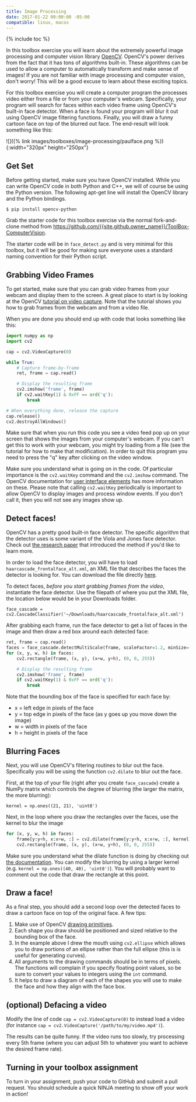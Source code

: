 ```yaml
---
title: Image Processing
date: 2017-01-22 00:00:00 -05:00
compatible: linux, macos
---
```


{% include toc %}

In this toolbox exercise you will learn about the extremely powerful image
processing and computer vision library [OpenCV](http://opencv.org/). OpenCV's
power derives from the fact that it has tons of algorithms built-in. These
algorithms can be used to allow a computer to automatically transform and make
sense of images! If you are not familiar with image processing and computer
vision, don't worry! This will be a good excuse to learn about these exciting
topics.

For this toolbox exercise you will create a computer program the processes
video either from a file or from your computer's webcam. Specifically, your
program will search for faces within each video frame using OpenCV's built-in
face detector. When a face is found your program will blur it out using OpenCV
image filtering functions. Finally, you will draw a funny cartoon face on top
of the blurred out face. The end-result will look something like this:

![]({% link images/toolboxes/image-processing/paulface.png %}){:width="320px" height="250px"}

## Get Set

Before getting started, make sure you have OpenCV installed. While you can
write OpenCV code in both Python and C++, we will of course be using the
Python version. The following apt-get line will install the OpenCV library and
the Python bindings.

`$ pip install opencv-python`

Grab the starter code for this toolbox exercise via the normal fork-and-clone
method from <https://github.com/{{site.github.owner_name}}/ToolBox-ComputerVision>.

The starter code will be in `face_detect.py` and is very minimal for this
toolbox, but it will be good for making sure everyone uses a standard naming
convention for their Python script.

## Grabbing Video Frames

To get started, make sure that you can grab video frames from your webcam and
display them to the screen. A great place to start is by looking at the OpenCV
[tutorial on video capture](http://opencv-python-tutroals.readthedocs.org/en/latest/py_tutorials/py_gui/py_video_display/py_video_display.html).
Note that the tutorial shows you how to grab frames from the webcam and from a
video file.

When you are done you should end up with code that looks something like this:

```python
import numpy as np
import cv2

cap = cv2.VideoCapture(0)

while True:
    # Capture frame-by-frame
    ret, frame = cap.read()

    # Display the resulting frame
    cv2.imshow('frame', frame)
    if cv2.waitKey(1) & 0xFF == ord('q'):
        break

# When everything done, release the capture
cap.release()
cv2.destroyAllWindows()
```

Make sure that when you run this code you see a video feed pop up on your
screen that shows the images from your computer's webcam. If you can't get
this to work with your webcam, you might try loading from a file (see the
tutorial for how to make that modification). In order to quit this program you
need to press the "q" key after clicking on the video window.

Make sure you understand what is going on in the code. Of particular
importance is the `cv2.waitKey` command and the `cv2.imshow` command. The
OpenCV documentation for [user interface
elements](http://docs.opencv.org/modules/highgui/doc/user_interface.html) has
more information on these. Please note that calling `cv2.waitKey` periodically
is important to allow OpenCV to display images and process window events. If
you don't call it, then you will not see any images show up.

## Detect faces!

OpenCV has a pretty good built-in face detector. The specific algorithm that
the detector uses is some variant of the Viola and Jones face detector. Check
out [the research
paper](https://www.cs.cmu.edu/~efros/courses/LBMV07/Papers/viola-cvpr-01.pdf)
that introduced the method if you'd like to learn more.

In order to load the face detector, you will have to load `haarcascade_frontalface_alt.xml`, an XML file that describes the faces the detector is looking for. You can download the file directly [here](https://raw.githubusercontent.com/Itseez/opencv/master/data/haarcascades/haarcascade_frontalface_alt.xml).

To detect faces, *before you start grabbing frames from the video*, instantiate
the face detector. Use the filepath of where you put the XML file, the location below would be in your Downloads folder.

    face_cascade = cv2.CascadeClassifier('~/Downloads/haarcascade_frontalface_alt.xml')

After grabbing each frame, run the face detector to get a list of faces in the
image and then draw a red box around each detected face:

```python
ret, frame = cap.read()
faces = face_cascade.detectMultiScale(frame, scaleFactor=1.2, minSize=(20, 20))
for (x, y, w, h) in faces:
    cv2.rectangle(frame, (x, y), (x+w, y+h), (0, 0, 255))

    # Display the resulting frame
    cv2.imshow('frame', frame)
    if cv2.waitKey(1) & 0xFF == ord('q'):
        break
```

Note that the bounding box of the face is specified for each face by:

* x = left edge in pixels of the face
* y = top edge in pixels of the face (as y goes up you move down the image)
* w = width in pixels of the face
* h = height in pixels of the face

## Blurring Faces

Next, you will use OpenCV's filtering routines to blur out the face.
Specifically you will be using the function `cv2.dilate` to blur out the face.

First, at the top of your file (right after you create `face_cascade`) create a
NumPy matrix which controls the degree of blurring (the larger the matrix, the
more blurring):

    kernel = np.ones((21, 21), 'uint8')

Next, in the loop where you draw the rectangles over the faces, use the kernel
to blur the image

```python
for (x, y, w, h) in faces:
    frame[y:y+h, x:x+w, :] = cv2.dilate(frame[y:y+h, x:x+w, :], kernel)
    cv2.rectangle(frame, (x, y), (x+w, y+h), (0, 0, 255))
```

Make sure you understand what the dilate function is doing by checking out
[the
documentation](http://docs.opencv.org/modules/imgproc/doc/filtering.html). You
can modify the blurring by using a larger kernel (e.g. `kernel =
np.ones((40, 40), 'uint8')`). You will probably want to comment out the code
that draw the rectangle at this point.

## Draw a face!

As a final step, you should add a second loop over the detected faces to draw
a cartoon face on top of the original face. A few tips:

1. Make use of OpenCV [drawing primitives](http://docs.opencv.org/modules/core/doc/drawing_functions.html).
2. Each shape you draw should be positioned and sized relative to the bounding box of the face.
3. In the example above I drew the mouth using `cv2.ellipse` which allows you to draw portions of an ellipse rather than the full ellipse (this is is useful for generating curves).
4. All arguments to the drawing commands should be in terms of pixels. The functions will complain if you specify floating point values, so be sure to convert your values to integers using the `int` command.
5. It helps to draw a diagram of each of the shapes you will use to make the face and how they align with the face box.

## **(optional)** Defacing a video

Modify the line of code `cap = cv2.VideoCapture(0)` to instead
load a video (for instance `cap = cv2.VideoCapture('/path/to/my/video.mp4')`).

The results can be quite funny. If the video runs too slowly, try processing
every 5th frame (where you can adjust 5th to whatever you want to achieve the
desired frame rate).

## Turning in your toolbox assignment

To turn in your assignment, push your code to GitHub and submit a pull
request. You should schedule a quick NINJA meeting to show off your work in
action!
